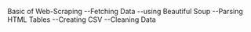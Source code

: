 Basic of Web-Scraping
--Fetching Data
--using Beautiful Soup
--Parsing HTML Tables
--Creating CSV
--Cleaning Data
